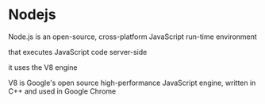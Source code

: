 # Nodejs

Node.js is an open-source, cross-platform JavaScript run-time environment 

that executes JavaScript code server-side

it uses the V8 engine

V8 is Google's open source high-performance JavaScript engine, written in C++ and used in Google Chrome
